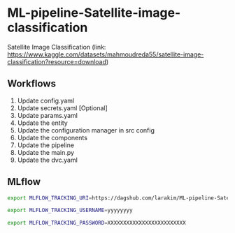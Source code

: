 # ML-pipeline-Satellite-image-classification
Satellite Image Classification (link: https://www.kaggle.com/datasets/mahmoudreda55/satellite-image-classification?resource=download)

## Workflows
1. Update config.yaml
2. Update secrets.yaml [Optional]
3. Update params.yaml
4. Update the entity
5. Update the configuration manager in src config
6. Update the components
7. Update the pipeline
8. Update the main.py
9. Update the dvc.yaml


## MLflow

```bash
export MLFLOW_TRACKING_URI=https://dagshub.com/larakim/ML-pipeline-Satellite-image-classification.mlflow 

export MLFLOW_TRACKING_USERNAME=yyyyyyyy 

export MLFLOW_TRACKING_PASSWORD=XXXXXXXXXXXXXXXXXXXXXXXXX 
```